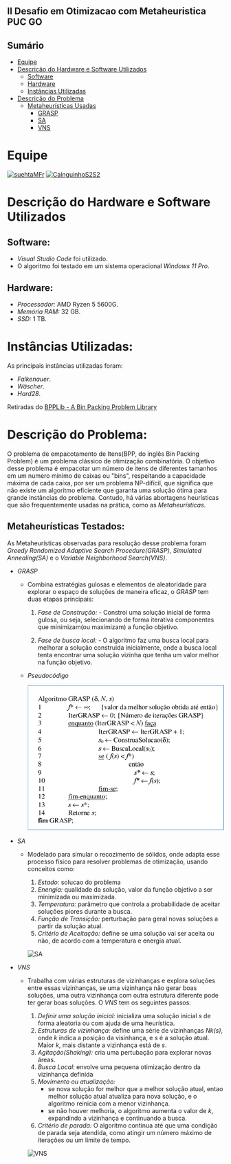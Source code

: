## II Desafio em Otimizacao com Metaheuristica PUC GO
## Sumário
- [Equipe](#equipe)
- [Descrição do Hardware e Software Utilizados](#descrição-do-hardware-e-software-utilizados)
  - [Software](#software)
  - [Hardware](#hardware)
  - [Instâncias Utilizadas](#instâncias-utilizadas)
- [Descrição do Problema](#descrição-do-problema)
  - [Metaheurísticas Usadas](#metaheurísticas-Usadas)
    - [GRASP](#grasp)
    - [SA](#sa)
    - [VNS](#vns)

# Equipe
[![suehtaMFr](https://avatars.githubusercontent.com/u/104003912?size=100)](https://github.com/suehtaMFr)
[![CalnguinhoS2S2](https://avatars.githubusercontent.com/u/126282504?size=100)](https://github.com/CalnguinhoS2S2)

# Descrição do Hardware e Software Utilizados
## Software:
- *Visual Studio Code* foi utilizado.
- O algoritmo foi testado em um sistema operacional *Windows 11 Pro*.

## Hardware:
- *Processador:* AMD Ryzen 5 5600G.
- *Memória RAM:* 32 GB.
- *SSD:* 1 TB.

# Instâncias Utilizadas:
As principais instâncias utilizadas foram:
- *Falkenauer*.
- *Wäscher*.
- *Hard28*.

Retiradas do [BPPLib - A Bin Packing Problem Library](https://site.unibo.it/operations-research/en/research/bpplib-a-bin-packing-problem-library)

# Descrição do Problema:
O problema de empacotamento de Itens(BPP, do inglês Bin Packing Problem) é um problema clássico de otimização combinatória. O objetivo desse problema é empacotar um número de itens de diferentes tamanhos em um numero minimo de caixas ou "bins", respeitando a capacidade máxima de cada caixa, por ser um problema NP-difícil, que significa que não existe um algoritmo eficiente que garanta uma solução ótima para grande instâncias do problema. Contudo, há várias abortagens heurísticas que são frequentemente usadas na prática, como as *Metaheurísticas*.

## Metaheurísticas Testados:
As Metaheurísticas observadas para resolução desse problema foram *Greedy Randomized Adaptive Search Procedure(GRASP)*, *Simulated Annealing(SA)* e o *Variable Neighborhood Search(VNS)*.

  - *GRASP* 
    - Combina estratégias gulosas e elementos de aleatoridade para explorar o espaço de soluções de maneira eficaz, o *GRASP* tem duas etapas principais:
        1. *Fase de Construção:*
          -  Constroi uma solução inicial de forma gulosa, ou seja, selecionando de forma iterativa componentes que minimizam(ou maximizam) a função objetivo.
        
        2. *Fase de busca local:*
          - O algoritmo faz uma busca local para melhorar a solução construida inicialmente, onde a busca local tenta encontrar uma solução vizinha que tenha um valor melhor na função objetivo.
    - *Pseudocódigo*

      ![grasp](https://github.com/CalnguinhoS2S2/II-Desafio-em-Otimizacao-com-Metaheuristica-PUC-GO/blob/main/imagens/GRASPP.png)

  - *SA* 
    - Modelado para simular o recozimento de sólidos, onde adapta esse processo físico para resolver problemas de otimização, usando conceitos como:

      1. *Estado:* solucao do problema
      2. *Enengia:* qualidade da solução, valor da função objetivo a ser minimizada ou maximizada.
      3. *Temperatura:* parâmetro que controla a probabilidade de aceitar soluções piores durante a busca.
      4. *Função de Transição:* perturbação para geral novas soluções a partir da solução atual.
      5. *Critério de Aceitação:* define se uma solução vai ser aceita ou não, de acordo com a temperatura e energia atual.

      ![SA](SAA.png)

  - *VNS*
    - Trabalha com várias estruturas de vizinhanças e explora soluções entre essas vizinhanças, se uma vizinhança não gerar boas soluções, uma outra vizinhança com outra estrutura diferente pode ter gerar boas soluções. O *VNS* tem os seguintes passos:

      1. *Definir uma solução inicial:* inicializa uma solução inicial *s* de forma aleatoria ou com ajuda de uma heurística.
      2. *Estruturas de vizinhança:* define uma série de vizinhanças *Nk(s)*, onde *k* indica a posição da visinhança, e *s* é a solução atual. Maior *k*, mais distante a vizinhança está de *s*.
      3. *Agitação(Shaking):* cria uma pertubação para explorar novas áreas.
      4. *Busca Local:* envolve uma pequena otimização dentro da vizinhança definida
      5. *Movimento ou atualização:*
          - se nova solução for melhor que a melhor solução atual, entao melhor solução atual atualiza para nova solução, e o algoritmo reinicia com a menor vizinhança.
          - se não houver melhoria, o algoritmo aumenta o valor de *k*, expandindo a vizinhança e continuando a busca.
      6. *Critério de parada:* O algoritmo continua até que uma condição de parada seja atendida, como atingir um número máximo de iterações ou um limite de tempo.

      ![VNS](vnss.png)
